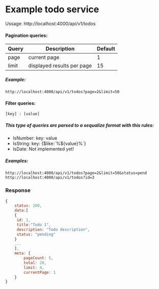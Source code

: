 # Example todo service

Ussage: http://localhost:4000/api/v1/todos

#### Pagination queries:
| Query | Description                | Default |
|-------|----------------------------|---------|
| page  | current page               | 1       |
| limit | displayed results per page | 15      |
##### Example:
    http://localhost:4000/api/v1/todos?page=2&limit=50

#### Filter queries:
    [key] : [value]
##### This type of queries are parsed to a sequalize format with this rules:
- IsNumber: key: value
- IsString: key: {$like:`%${value}%`}
- IsDate: Not implemented yet!
##### Examples:
    http://localhost:4000/api/v1/todos?page=2&limit=50&status=pend
    http://localhost:4000/api/v1/todos?id=3

### Response
```javascript
{
    status: 200,
    data:[
    {
     id: 1,
     title:"Todo 1",
     description: "Todo description",
     status: "pending"
    }
    ...
    ],
    meta: {
        pageCount: 5,
        total: 20,
        limit: 4,
        currentPage: 1
    }
}
```
